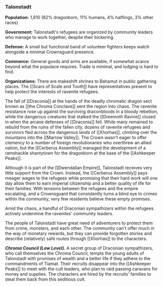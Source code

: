 ### Talonstadt

**Population:** 1,810 (82% dragonborn, 11% humans, 4% halflings, 3% other races)

**Government:** Talonstadt's refugees are organized by community leaders who manage to work together, despite their bickering.

**Defense:** A small but functional band of volunteer fighters keeps watch alongside a minimal Crownsguard presence.

**Commerce:** General goods and arms are available, if somewhat scarce beyond what the populace requires. Trade is minimal, and lodging is hard to find.

**Organizations:** There are makeshift shrines to Bahamut in public gathering places. The [[Scars of Scale and Tooth]] have representatives present to help protect the interests of ravenite refugees.

The fall of [[Draconia]] at the hands of the deadly chromatic dragon sect known as [[the Chroma Conclave]] sent the region into chaos. The ravenite resistance rose up against the surviving draconbloods in a bloody rebellion, while the dangerous creatures that stalked the [[Dreemoth Ravine]] closed in when the arcane defenses of [[Draconia]] fell. While many remained to rebuild from the ruins of the fallen city, dozens of ravenite refugees and survivors fled across the dangerous lands of [[Xhorhas]], climbing over the mountains into the [[Marrow Valley]]. The Crown wasn't eager to offer clemency to a number of foreign revolutionaries who overthrew an allied nation, but the [[Cerberus Assembly]] managed the development of a ramshackle shantytown for the dragonborn at the base of the [[Ashkeeper Peaks]].

Although it is part of the [[Dwendalian Empire]], Talonstadt receives very little support from the Crown. Instead, the [[Cerberus Assembly]] pays meager wages to the refugees while promising that their hard work will one day allow them to earn imperial citizenship and a better quality of life for their families. With tensions between the refugees and the empire escalating, and a Crownsguard that consistently turns a blind eye to crimes within the community, very few residents believe these empty promises.

Amid the chaos, a handful of Draconian sympathizers within the refugees actively undermine the ravenites' community leaders.

The people of Talonstadt have great need of adventurers to protect them from crime, monsters, and each other. The community can't offer much in the way of monetary rewards, but they can provide forgotten stories and describe (relatively) safe routes through [[Xhorhas]] to the characters.

_**Chroma Council (Low Level).**_ A secret group of Draconian sympathizers, who call themselves the Chroma Council, tempts the young adults of Talonstadt with promises of wealth and a better life if they adhere to the commandments of Tiamat. Their recruits disappear into the [[Ashkeeper Peaks]] to meet with the cult leaders, who plan to raid passing caravans for money and supplies. The characters are hired by the recruits' families to steal them back from this seditious cult.